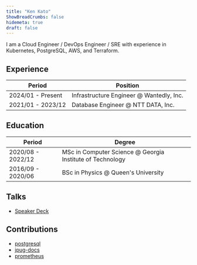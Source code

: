 ```yaml
---
title: "Ken Kato"
ShowBreadCrumbs: false
hidemeta: true
draft: false
---
```


I am a Cloud Engineer / DevOps Engineer / SRE with experience in Kubernetes, PostgreSQL, AWS, and Terraform.

## Experience
| Period            | Position                          |
|-------------------|-----------------------------------|
| 2024/01 - Present | Infrastructure Engineer @ Wantedly, Inc. |
| 2021/01 - 2023/12 | Database Engineer @ NTT DATA, Inc.       |

## Education
| Period            | Degree                                                                 |
|-------------------|------------------------------------------------------------------------|
| 2020/08 - 2022/12 | MSc in Computer Science @ Georgia Institute of Technology |
| 2016/09 - 2020/06 | BSc in Physics @ Queen's University                     |

## Talks
- [Speaker Deck](https://speakerdeck.com/kkato1)

## Contributions
- [postgresql](https://git.postgresql.org/gitweb/?p=postgresql.git&a=search&h=HEAD&st=commit&s=Ken+Kato)
- [jpug-docs](https://github.com/pgsql-jp/jpug-doc/pulls?q=is%3Apr+author%3Akkato+)
- [prometheus](https://github.com/prometheus/docs/pulls?q=is%3Apr+author%3Akkato+)
